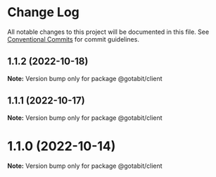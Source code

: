 # Change Log

All notable changes to this project will be documented in this file.
See [Conventional Commits](https://conventionalcommits.org) for commit guidelines.

## 1.1.2 (2022-10-18)

**Note:** Version bump only for package @gotabit/client





## 1.1.1 (2022-10-17)

**Note:** Version bump only for package @gotabit/client





# 1.1.0 (2022-10-14)

**Note:** Version bump only for package @gotabit/client

